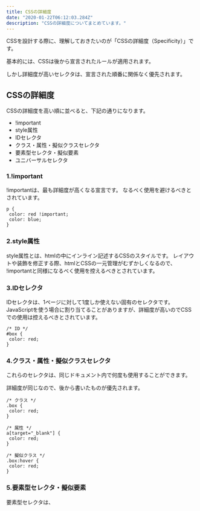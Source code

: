 ```yaml
---
title: CSSの詳細度
date: "2020-01-22T06:12:03.284Z"
description: "CSSの詳細度についてまとめています。"
---
```


CSSを設計する際に、理解しておきたいのが「CSSの詳細度（Specificity）」です。

基本的には、CSSは後から宣言されたルールが適用されます。

しかし詳細度が高いセレクタは、宣言された順番に関係なく優先されます。

## CSSの詳細度
CSSの詳細度を高い順に並べると、下記の通りになります。

 - !important
 - style属性
 - IDセレクタ
 - クラス・属性・擬似クラスセレクタ
 - 要素型セレクタ・擬似要素
 - ユニバーサルセレクタ

### 1.!important
!importantは、最も詳細度が高くなる宣言です。
なるべく使用を避けるべきとされています。

```
p {
 color: red !important;
 color: blue;
}
```

### 2.style属性
style属性とは、htmlの中にインライン記述するCSSのスタイルです。
レイアウトや装飾を修正する際、htmlとCSSの一元管理がむずかしくなるので、
!importantと同様になるべく使用を控えるべきとされています。

### 3.IDセレクタ
IDセレクタは、1ページに対して1度しか使えない固有のセレクタです。
JavaScriptを使う場合に割り当てることがありますが、詳細度が高いのでCSSでの使用は控えるべきとされています。

```
/* ID */
#box {
 color: red;
}
```

### 4.クラス・属性・擬似クラスセレクタ
これらのセレクタは、同じドキュメント内で何度も使用することができます。

詳細度が同じなので、後から書いたものが優先されます。

```
/* クラス */
.box {
 color: red;
}
```

```
/* 属性 */
a[target="_blank"] {
 color: red;
}
```

```
/* 擬似クラス */
.box:hover {
 color: red;
}
```

### 5.要素型セレクタ・擬似要素
要素型セレクタは、
